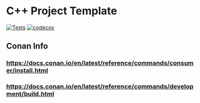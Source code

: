 # C++ Project Template
[![Tests](https://github.com/arttet/cpp-project-template/actions/workflows/workflow.yml/badge.svg?branch=main)](https://github.com/arttet/cpp-project-template/actions/workflows/workflow.yml)
[![codecov](https://codecov.io/gh/arttet/cpp-project-template/branch/main/graph/badge.svg?token=72EAEKNW1O)](https://codecov.io/gh/arttet/cpp-project-template)

## Conan Info

### https://docs.conan.io/en/latest/reference/commands/consumer/install.html
### https://docs.conan.io/en/latest/reference/commands/development/build.html

